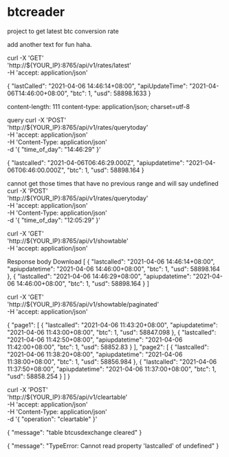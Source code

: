 # btcreader
project to get latest btc conversion rate

add another text for fun haha.

curl -X 'GET' \
  'http://${YOUR_IP}:8765/api/v1/rates/latest' \
  -H 'accept: application/json'

  {
  "lastCalled": "2021-04-06 14:46:14+08:00",
  "apiUpdateTime": "2021-04-06T14:46:00+08:00",
  "btc": 1,
  "usd": 58898.1633
}

 content-length: 111 
 content-type: application/json; charset=utf-8 


 query
 curl -X 'POST' \
  'http://${YOUR_IP}:8765/api/v1/rates/querytoday' \
  -H 'accept: application/json' \
  -H 'Content-Type: application/json' \
  -d '{
  "time_of_day": "14:46:29"
}'

{
  "lastcalled": "2021-04-06T06:46:29.000Z",
  "apiupdatetime": "2021-04-06T06:46:00.000Z",
  "btc": 1,
  "usd": 58898.164
}

cannot get those times that have no previous range and will say undefined
curl -X 'POST' \
  'http://${YOUR_IP}:8765/api/v1/rates/querytoday' \
  -H 'accept: application/json' \
  -H 'Content-Type: application/json' \
  -d '{
  "time_of_day": "12:05:29"
}'

curl -X 'GET' \
  'http://${YOUR_IP}:8765/api/v1/showtable' \
  -H 'accept: application/json'

  	
Response body
Download
[
  {
    "lastcalled": "2021-04-06 14:46:14+08:00",
    "apiupdatetime": "2021-04-06 14:46:00+08:00",
    "btc": 1,
    "usd": 58898.164
  },
  {
    "lastcalled": "2021-04-06 14:46:29+08:00",
    "apiupdatetime": "2021-04-06 14:46:00+08:00",
    "btc": 1,
    "usd": 58898.164
  }
]

curl -X 'GET' \
  'http://${YOUR_IP}:8765/api/v1/showtable/paginated' \
  -H 'accept: application/json'

  {
    "page1": [
      {
        "lastcalled": "2021-04-06 11:43:20+08:00",
        "apiupdatetime": "2021-04-06 11:43:00+08:00",
        "btc": 1,
        "usd": 58847.098
      },
      {
        "lastcalled": "2021-04-06 11:42:50+08:00",
        "apiupdatetime": "2021-04-06 11:42:00+08:00",
        "btc": 1,
        "usd": 58852.83
      }
    ],
    "page2": [
      {
        "lastcalled": "2021-04-06 11:38:20+08:00",
        "apiupdatetime": "2021-04-06 11:38:00+08:00",
        "btc": 1,
        "usd": 58856.984
      },
      {
        "lastcalled": "2021-04-06 11:37:50+08:00",
        "apiupdatetime": "2021-04-06 11:37:00+08:00",
        "btc": 1,
        "usd": 58858.254
      }
    ]
  }

  curl -X 'POST' \
  'http://${YOUR_IP}:8765/api/v1/cleartable' \
  -H 'accept: application/json' \
  -H 'Content-Type: application/json' \
  -d '{
  "operation": "cleartable"
}'

{
  "message": "table btcusdexchange cleared"
}

{
  "message": "TypeError: Cannot read property 'lastcalled' of undefined"
}